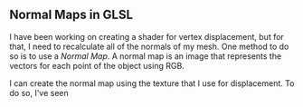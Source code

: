 ## Normal Maps in GLSL

I have been working on creating a shader for vertex displacement, but for that, I need to recalculate all of the normals of my mesh. One method to do so is to use a *Normal Map*. A normal map is an image that represents the vectors for each point of the object using RGB. 

I can create the normal map using the texture that I use for displacement. To do so, I've seen 

